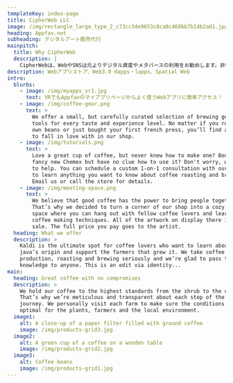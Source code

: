 ```yaml
---
templateKey: index-page
title: CipherWeb LLC
image: /img/rectangle_large_type_2_c73cc34e9653c8ca8c468bb7b14b2ad1.jpg
heading: Appfav.net
subheading: デジタルアート販売代行
mainpitch:
  title: Why CipherWeb
  description: |
    CipherWebは、WebやSNSは元よりデジタル資産やメタバースの利用をお勧めします。非中央集権を好み、パブリックなサービスを推奨します。
description: Webアプリストア、Web3.0 dapps・lapps、Spatial Web
intro:
  blurbs:
    - image: /img/myapps_vr1.jpg
      text: VRでもAppfavのマイアプリページからよく使うWebアプリに簡単アクセス！
    - image: /img/coffee-gear.png
      text: >
        We offer a small, but carefully curated selection of brewing gear and
        tools for every taste and experience level. No matter if you roast your
        own beans or just bought your first french press, you’ll find a gadget
        to fall in love with in our shop.
    - image: /img/tutorials.png
      text: >
        Love a great cup of coffee, but never knew how to make one? Bought a
        fancy new Chemex but have no clue how to use it? Don't worry, we’re here
        to help. You can schedule a custom 1-on-1 consultation with our baristas
        to learn anything you want to know about coffee roasting and brewing.
        Email us or call the store for details.
    - image: /img/meeting-space.png
      text: >
        We believe that good coffee has the power to bring people together.
        That’s why we decided to turn a corner of our shop into a cozy meeting
        space where you can hang out with fellow coffee lovers and learn about
        coffee making techniques. All of the artwork on display there is for
        sale. The full price you pay goes to the artist.
  heading: What we offer
  description: >
    Kaldi is the ultimate spot for coffee lovers who want to learn about their
    java’s origin and support the farmers that grew it. We take coffee
    production, roasting and brewing seriously and we’re glad to pass that
    knowledge to anyone. This is an edit via identity...
main:
  heading: Great coffee with no compromises
  description: >
    We hold our coffee to the highest standards from the shrub to the cup.
    That’s why we’re meticulous and transparent about each step of the coffee’s
    journey. We personally visit each farm to make sure the conditions are
    optimal for the plants, farmers and the local environment.
  image1:
    alt: A close-up of a paper filter filled with ground coffee
    image: /img/products-grid3.jpg
  image2:
    alt: A green cup of a coffee on a wooden table
    image: /img/products-grid2.jpg
  image3:
    alt: Coffee beans
    image: /img/products-grid1.jpg
---
```

